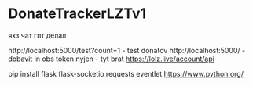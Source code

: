 # DonateTrackerLZTv1
яхз чат гпт делал

http://localhost:5000/test?count=1 - test donatov
http://localhost:5000/ - dobavit in obs
token nyjen - tyt brat https://lolz.live/account/api

pip install flask flask-socketio requests eventlet
https://www.python.org/
